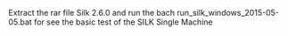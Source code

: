 Extract the rar file Silk 2.6.0 and run the bach run_silk_windows_2015-05-05.bat
for see the basic test of the SILK Single Machine